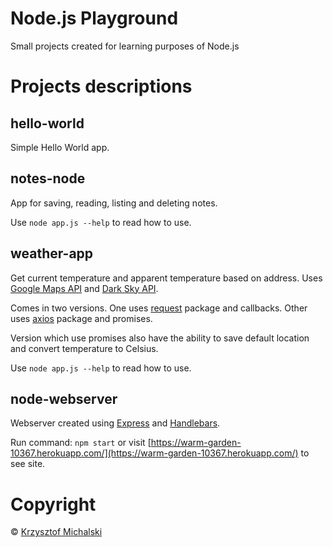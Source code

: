 # Node.js Playground

Small projects created for learning purposes of Node.js

# Projects descriptions

## hello-world

Simple Hello World app.

## notes-node

App for saving, reading, listing and deleting notes.

Use `node app.js --help` to read how to use.

## weather-app

Get current temperature and apparent temperature based on address.
Uses [Google Maps API](https://maps.googleapis.com) and [Dark Sky API](https://darksky.net).

Comes in two versions.
One uses [request](https://npmjs.com/package/request) package and callbacks.
Other uses [axios](https://npmjs.com/package/axios) package and promises.

Version which use promises also have the ability to save default location and convert temperature to Celsius.

Use `node app.js --help` to read how to use.

## node-webserver

Webserver created using [Express](http://expressjs.com) and [Handlebars](http://handlebarsjs.com/).

Run command: `npm start` or visit [https://warm-garden-10367.herokuapp.com/](https://warm-garden-10367.herokuapp.com/) to see site.

# Copyright
© [Krzysztof Michalski](https://github.com/nooulaif)
